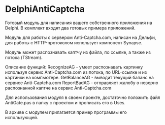 # DelphiAntiCaptcha
Готовый модуль для написания вашего собственного приложения на Delphi. В комплект входят два готовых примера приложений.

Модуль для работы с сервером Anti-Captcha.com, написан на Дельфи, для работы с HTTP-протоколом использует компонент Synapse.

Модуль может распознавать каптчу из файла, по ссылке, а также из потока (TStream).

Описание функций:
RecognizeAG - умеет распознавать картинку используя сервис Anti-Captcha.com из потока, по URL-ссылке и из картинки на компьютере.
GetBalanceAG - выводит текущий баланс на сервисе Anti-Captcha.com
ReportBadAG - отправляет жалобу о неверно распознанной каптче на сервис Anti-Captcha.com

Для использования модуля в своем проекте, достаточно положить файл AntiGate.pas в папку с проектом и прописать его в Uses.

В архиве с модулем прилагается пример программы его использующей.
